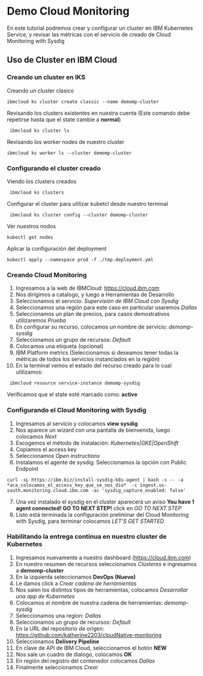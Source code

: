 # Demo Cloud Monitoring
 En este tutorial podremos crear y configurar un cluster en IBM Kubernetes Service, y revisar las métricas con el servicio de creado de Cloud Monitoring with Sysdig

## Uso de Cluster en IBM Cloud

### Creando un cluster en IKS
 Creando un cluster clasico
 ```shell
 ibmcloud ks cluster create classic --name demomp-cluster
```

 Revisando los clusters existentes en nuestra cuenta (Este comando debe repetirse hasta que el state cambie a **normal**)
```shell
 ibmcloud ks cluster ls
```

 Revisando los worker nodes de nuestro cluster
 ```shell
 ibmcloud ks worker ls --cluster demomp-cluster
 ```
 
### Configurando el cluster creado
 Viendo los clusters creados
```shell
 ibmcloud ks clusters    
```
 Configurar el cluster para utilizar kubetcl desde nuestro terminal
```shell
 ibmcloud ks cluster config --cluster demomp-cluster
 ``````
 Ver nuestros nodos
 ```shell
 kubectl get nodes
 ```
 Aplicar la configuración del deployment
 ```shell
 kubectl apply --namespace prod -f ./tmp.deployment.yml
 ```

### Creando Cloud Monitoring
 
1. Ingresamos a la web de IBMCloud: https://cloud.ibm.com
2. Nos dirigimos a catalogo, y luego a Herramientas de Desarrollo
3. Seleccionamos el servicio: *Supervisión de IBM Cloud con Sysdig*
4. Seleccionamos una región para este caso en particular usaremos *Dallas*
5. Seleccionamos un plan de precios, para casos demostrativos utilizaremos *Prueba*
6. En configurar su recurso, colocamos un nombre de servicio: *demomp-sysdig*
7. Seleccionamos un grupo de recursos: *Default*
8. Colocamos una etiqueta (opcional)
9. IBM Platform metrics (Seleccionamos si deseamos tener todas la métricas de todos los servicios instanciados en la región)
10. En la terminal vemos el estado del recurso creado para lo cual utilizamos:
```shell
 ibmcloud resource service-instance demomp-sysdig
```
Verificamos que el state esté marcado como: **active**

### Configurando el Cloud Monitoring with Sysdig

1. Ingresamos al servicio y colocamos **view sysdig**
2. Nos aparece un wizard con una pantalla de bienvenida, luego colocamos *Next*
3. Escogemos el método de instalación: *Kubernetes|GKE|OpenShift*
4. Copiamos el access key
5. Seleccionamos *Open instructions*
6. Instalamos el agente de sysdig: Seleccionamos la opción con Public Endpoint
```shell
curl -sL https://ibm.biz/install-sysdig-k8s-agent | bash -s -- -a  *aca_colocamos_el_access_key_que_se_nos_dio*  -c ingest.us-south.monitoring.cloud.ibm.com -ac 'sysdig_capture_enabled: false'
```
7. Una vez instalado el sysdig en el cluster aparecerá un aviso **You have 1 agent connected! GO TO NEXT STEP!** click en *GO TO NEXT STEP*
8. Listo está terminada la configuración preliminar del Cloud Monitoring with Sysdig, para terminar colocamos *LET'S GET STARTED*

### Habilitando la entrega continua en nuestro cluster de Kubernetes

1. Ingresamos nuevamente a nuestro dashboard (https://cloud.ibm.com)
2. En nuestro resumen de recursos seleccionamos *Clústeres* e ingresamos a **demomp-cluster**
3. En la izquierda seleccionamos **DevOps (Nuevo)**
4. Le damos click a *Crear cadena de herramientas*
5. Nos salen los distintos tipos de herramientas, colocamos *Desarrollar una app de Kubernetes*
6. Colocamos el nombre de nuestra cadena de herramientas: *demomp-sysdig*
7. Seleccionamos una region: *Dallas*
8. Seleccionamos un grupo de recursos: *Default*
9. En la URL del repositorio de origen: https://github.com/katherine2203/cloudNative-monitoring
10. Seleccionamos **Delivery Pipeline**
11. En clave de API de IBM Cloud, seleccionamos el botón **NEW**
12. Nos sale un cuadro de dialogo, colocamos **OK**
13. En región del registro del contenedor colocamos *Dallas*
14. Finalmente seleccionamos *Crear*


